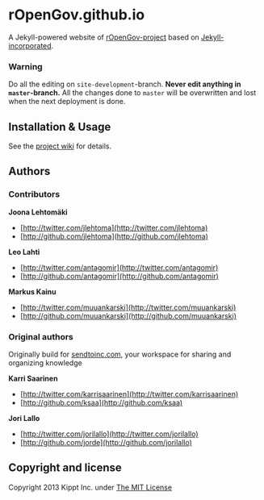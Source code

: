 # rOpenGov.github.io

A Jekyll-powered website of [rOpenGov-project](http://ropengov.github.io/) based on [Jekyll-incorporated](https://github.com/kippt/jekyll-incorporated). 

### Warning

Do all the editing on `site-development`-branch. **Never edit anything in `master`-branch.** All the changes done to `master` will be overwritten and lost when the next deployment is done.

## Installation & Usage

See the [project wiki](https://github.com/rOpenGov/ropengov.github.io/wiki) for details. 

## Authors

### Contributors

**Joona Lehtomäki**

+ [http://twitter.com/jlehtoma](http://twitter.com/jlehtoma)
+ [http://github.com/jlehtoma](http://github.com/jlehtoma)

**Leo Lahti**

+ [http://twitter.com/antagomir](http://twitter.com/antagomir)
+ [http://github.com/antagomir](http://github.com/antagomir)

**Markus Kainu**

+ [http://twitter.com/muuankarski](http://twitter.com/muuankarski)
+ [http://github.com/muuankarski](http://github.com/muuankarski)


### Original authors 

Originally build for [sendtoinc.com](https://sendtoinc.com), your workspace for sharing and organizing knowledge

**Karri Saarinen**

+ [http://twitter.com/karrisaarinen](http://twitter.com/karrisaarinen)
+ [http://github.com/ksaa](http://github.com/ksaa)

**Jori Lallo**

+ [http://twitter.com/jorilallo](http://twitter.com/jorilallo)
+ [http://github.com/jorde](http://github.com/jorilallo)


## Copyright and license

Copyright 2013 Kippt Inc. under [The MIT License ](LICENSE)

